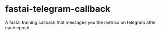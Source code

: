 # fastai-telegram-callback
A fastai training callback that messages you the metrics on telegram after each epoch
